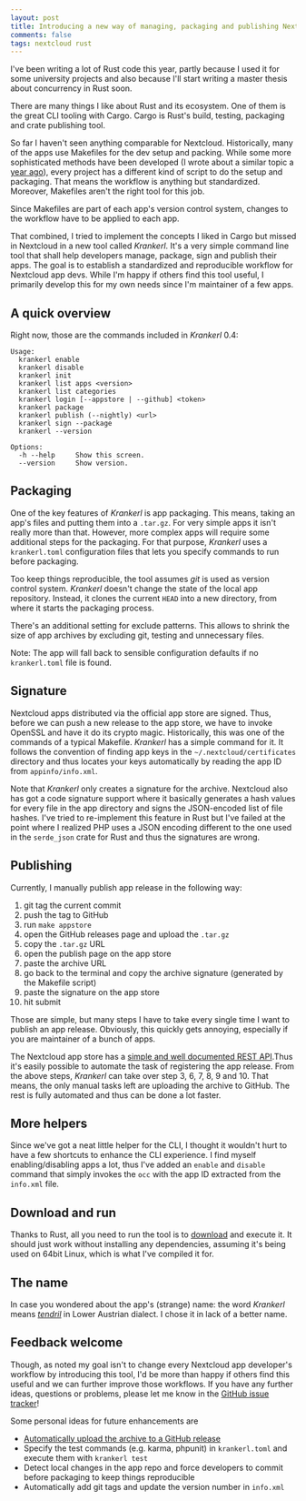 ```yaml
---
layout: post
title: Introducing a new way of managing, packaging and publishing Nextcloud apps
comments: false
tags: nextcloud rust
---
```


I've been writing a lot of Rust code this year, partly because I used it for some
university projects and also because I'll start writing a master thesis about
concurrency in Rust soon.

There are many things I like about Rust and its ecosystem. One of them is the
great CLI tooling with Cargo. Cargo is Rust's build, testing, packaging and
crate publishing tool.

So far I haven't seen anything comparable for Nextcloud. Historically, many of the
apps use Makefiles for the dev setup and packing. While some more sophisticated
methods have been developed (I wrote about a similar topic a
[year ago](/2016/11/29/sign-nextcloud-app.html)), every project has a different
kind of script to do the setup and packaging. That means the workflow is anything
but standardized. Moreover, Makefiles aren't the right tool for this job.

Since Makefiles are part of each app's version control system, changes to the
workflow have to be applied to each app.

That combined, I tried to implement the concepts I liked in Cargo but missed in
Nextcloud in a new tool called *Krankerl*. It's a very simple command line tool
that shall help developers manage, package, sign and publish their apps. The goal
is to establish a standardized and reproducible workflow for Nextcloud app devs.
While I'm happy if others find this tool useful, I primarily develop this for
my own needs since I'm maintainer of a few apps.

## A quick overview

Right now, those are the commands included in *Krankerl* 0.4:

```
Usage:
  krankerl enable
  krankerl disable
  krankerl init
  krankerl list apps <version>
  krankerl list categories
  krankerl login [--appstore | --github] <token>
  krankerl package
  krankerl publish (--nightly) <url>
  krankerl sign --package
  krankerl --version

Options:
  -h --help     Show this screen.
  --version     Show version.
```

## Packaging

One of the key features of *Krankerl* is app packaging. This means, taking an
app's files and putting them into a `.tar.gz`. For very simple apps it isn't really
more than that. However, more complex apps will require some additional steps for
the packaging. For that purpose, *Krankerl* uses a `krankerl.toml` configuration
files that lets you specify commands to run before packaging.

Too keep things reproducible, the tool assumes *git* is used as version control system.
*Krankerl* doesn't change the state of the local app repository. Instead, it clones
the current `HEAD` into a new directory, from where it starts the packaging process.

There's an additional setting for exclude patterns. This allows to shrink the size
of app archives by excluding git, testing and unnecessary files.

Note: The app will fall back to sensible configuration defaults if no `krankerl.toml`
file is found.

## Signature

Nextcloud apps distributed via the official app store are signed. Thus, before we
can push a new release to the app store, we have to invoke OpenSSL and have it
do its crypto magic. Historically, this was one of the commands of a typical
Makefile. *Krankerl* has a simple command for it. It follows the convention of
finding app keys in the `~/.nextcloud/certificates` directory and thus locates
your keys automatically by reading the app ID from `appinfo/info.xml`.

Note that *Krankerl* only creates a signature for the archive. Nextcloud also has
got a code signature support where it basically generates a hash values for every
file in the app directory and signs the JSON-encoded list of file hashes. I've
tried to re-implement this feature in Rust but I've failed at the point where
I realized PHP uses a JSON encoding different to the one used in the `serde_json`
crate for Rust and thus the signatures are wrong.

## Publishing

Currently, I manually publish app release in the following way:

1. git tag the current commit
2. push the tag to GitHub
3. run `make appstore`
4. open the GitHub releases page and upload the `.tar.gz`
5. copy the `.tar.gz` URL
6. open the publish page on the app store
7. paste the archive URL
8. go back to the terminal and copy the archive signature (generated by the Makefile script)
9. paste the signature on the app store
10. hit submit

Those are simple, but many steps I have to take every single time I want to
publish an app release. Obviously, this quickly gets annoying, especially if you
are maintainer of a bunch of apps.

The Nextcloud app store has a
[simple and well documented REST API](https://nextcloudappstore.readthedocs.io/en/latest/restapi.html).Thus it's
easily possible to automate the task of registering the app release. From the above steps,
*Krankerl* can take over step 3, 6, 7, 8, 9 and 10. That means, the only manual tasks left are
uploading the archive to GitHub. The rest is fully automated and thus can be done a lot faster.

## More helpers

Since we've got a neat little helper for the CLI, I thought it wouldn't hurt to have a few
shortcuts to enhance the CLI experience. I find myself enabling/disabling apps a lot, thus
I've added an `enable` and `disable` command that simply invokes the `occ` with the app ID
extracted from the `info.xml` file.

## Download and run

Thanks to Rust, all you need to run the tool is to
[download](https://github.com/ChristophWurst/krankerl/releases) and execute it. It should just
work without installing any dependencies, assuming it's being used on 64bit Linux, which is
what I've compiled it for.

## The name

In case you wondered about the app's (strange) name: the word *Krankerl* means
[*tendril*](https://www.instagram.com/p/BatDv1DhhOe/) in Lower Austrian dialect.
I chose it in lack of a better name.

## Feedback welcome

Though, as noted my goal isn't to change every Nextcloud app developer's workflow by
introducing this tool, I'd be more than happy if others find this useful and we can further
improve those workflows. If you have any further ideas, questions or problems, please let me
know in the [GitHub issue tracker](https://github.com/ChristophWurst/krankerl/issues)!

Some personal ideas for future enhancements are
* [Automatically upload the archive to a GitHub release](https://github.com/ChristophWurst/krankerl/issues/8)
* Specify the test commands (e.g. karma, phpunit) in `krankerl.toml` and execute
  them with `krankerl test`
* Detect local changes in the app repo and force developers to commit before
  packaging to keep things reproducible
* Automatically add git tags and update the version number in `info.xml`
